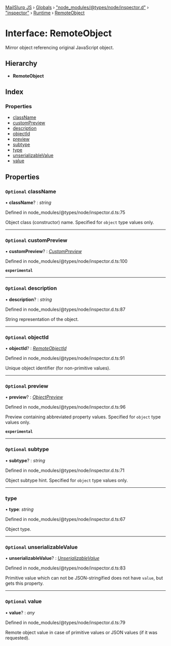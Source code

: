 [MailSlurp JS](../README.md) › [Globals](../globals.md) › ["node_modules/@types/node/inspector.d"](../modules/_node_modules__types_node_inspector_d_.md) › ["inspector"](../modules/_node_modules__types_node_inspector_d_._inspector_.md) › [Runtime](../modules/_node_modules__types_node_inspector_d_._inspector_.runtime.md) › [RemoteObject](_node_modules__types_node_inspector_d_._inspector_.runtime.remoteobject.md)

# Interface: RemoteObject

Mirror object referencing original JavaScript object.

## Hierarchy

* **RemoteObject**

## Index

### Properties

* [className](_node_modules__types_node_inspector_d_._inspector_.runtime.remoteobject.md#optional-classname)
* [customPreview](_node_modules__types_node_inspector_d_._inspector_.runtime.remoteobject.md#optional-custompreview)
* [description](_node_modules__types_node_inspector_d_._inspector_.runtime.remoteobject.md#optional-description)
* [objectId](_node_modules__types_node_inspector_d_._inspector_.runtime.remoteobject.md#optional-objectid)
* [preview](_node_modules__types_node_inspector_d_._inspector_.runtime.remoteobject.md#optional-preview)
* [subtype](_node_modules__types_node_inspector_d_._inspector_.runtime.remoteobject.md#optional-subtype)
* [type](_node_modules__types_node_inspector_d_._inspector_.runtime.remoteobject.md#type)
* [unserializableValue](_node_modules__types_node_inspector_d_._inspector_.runtime.remoteobject.md#optional-unserializablevalue)
* [value](_node_modules__types_node_inspector_d_._inspector_.runtime.remoteobject.md#optional-value)

## Properties

### `Optional` className

• **className**? : *string*

Defined in node_modules/@types/node/inspector.d.ts:75

Object class (constructor) name. Specified for <code>object</code> type values only.

___

### `Optional` customPreview

• **customPreview**? : *[CustomPreview](_node_modules__types_node_inspector_d_._inspector_.runtime.custompreview.md)*

Defined in node_modules/@types/node/inspector.d.ts:100

**`experimental`** 

___

### `Optional` description

• **description**? : *string*

Defined in node_modules/@types/node/inspector.d.ts:87

String representation of the object.

___

### `Optional` objectId

• **objectId**? : *[RemoteObjectId](../modules/_node_modules__types_node_inspector_d_._inspector_.runtime.md#remoteobjectid)*

Defined in node_modules/@types/node/inspector.d.ts:91

Unique object identifier (for non-primitive values).

___

### `Optional` preview

• **preview**? : *[ObjectPreview](_node_modules__types_node_inspector_d_._inspector_.runtime.objectpreview.md)*

Defined in node_modules/@types/node/inspector.d.ts:96

Preview containing abbreviated property values. Specified for <code>object</code> type values only.

**`experimental`** 

___

### `Optional` subtype

• **subtype**? : *string*

Defined in node_modules/@types/node/inspector.d.ts:71

Object subtype hint. Specified for <code>object</code> type values only.

___

###  type

• **type**: *string*

Defined in node_modules/@types/node/inspector.d.ts:67

Object type.

___

### `Optional` unserializableValue

• **unserializableValue**? : *[UnserializableValue](../modules/_node_modules__types_node_inspector_d_._inspector_.runtime.md#unserializablevalue)*

Defined in node_modules/@types/node/inspector.d.ts:83

Primitive value which can not be JSON-stringified does not have <code>value</code>, but gets this property.

___

### `Optional` value

• **value**? : *any*

Defined in node_modules/@types/node/inspector.d.ts:79

Remote object value in case of primitive values or JSON values (if it was requested).
